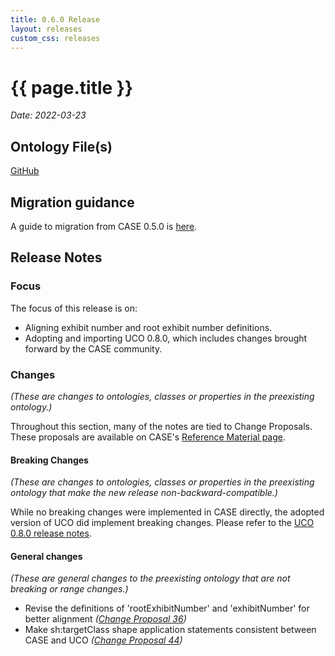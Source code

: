 ```yaml
---
title: 0.6.0 Release
layout: releases
custom_css: releases
---
```


# {{ page.title }}

*Date: 2022-03-23*

## Ontology File(s)

[GitHub](https://github.com/casework/CASE/releases/tag/0.6.0)


## Migration guidance

A guide to migration from CASE 0.5.0 is [here](migration/).


## Release Notes


### Focus

The focus of this release is on:
* Aligning exhibit number and root exhibit number definitions.
* Adopting and importing UCO 0.8.0, which includes changes brought forward by the CASE community.


### Changes

*(These are changes to ontologies, classes or properties in the preexisting ontology.)*

Throughout this section, many of the notes are tied to Change Proposals.  These proposals are available on CASE's [Reference Material page](/resources/references.html).


#### Breaking Changes

*(These are changes to ontologies, classes or properties in the preexisting ontology that make the new release non-backward-compatible.)*

While no breaking changes were implemented in CASE directly, the adopted version of UCO did implement breaking changes.  Please refer to the [UCO 0.8.0 release notes](https://unifiedcyberontology.org/releases/0.8.0/).


#### General changes

*(These are general changes to the preexisting ontology that are not breaking or range changes.)*

* Revise the definitions of 'rootExhibitNumber' and 'exhibitNumber' for better alignment
  *([Change Proposal 36](https://drive.google.com/file/d/114XogkDDIqciWuJBJ3oRlMR5HoHCXwU7/view))*
* Make sh:targetClass shape application statements consistent between CASE and UCO
  *([Change Proposal 44](https://drive.google.com/file/d/1GN9lbqTpWLiU-TGPj53wYQzTQ9AvYb4l/view))*
